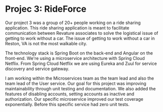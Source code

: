 # Projec 3: RideForce

Our project 3 was a group of 20+ people working on a ride sharing 
application. This ride sharing application is meant to facilitate 
communication between Revature associates to solve the logistical issue 
of getting to work without a car. The issue of getting to work without a 
car in Reston, VA is not the most walkable city. 

The technology stack is Spring Boot on the back-end and Angular on the 
front-end. We're using a microservice architecture with Spring Cloud 
Netflix. From Spring Cloud Netflix we are using Eureka and Zuul for 
service discovery and service gateway.

I am working within the Microservices team as the team lead and also the 
team lead of the User service. Our goal for this project was improving 
maintainability through unit testing and documentation. We also added 
the features of disabling accounts, setting accounts as inactive and 
authorization. Our specific microservice improved our test coverage 
exponentially. Before this specific service had zero unit tests. 



